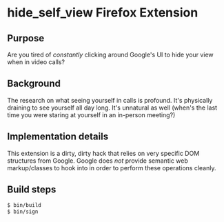 # hide_self_view Firefox Extension

## Purpose
Are you tired of *constantly* clicking around Google's UI to hide your view when in video calls?

## Background

The research on what seeing yourself in calls is profound.  It's physically draining to see yourself all day long.  It's unnatural as well (when's the last time you were staring at yourself in an in-person meeting?)

## Implementation details

This extension is a dirty, dirty hack that relies on very specific DOM structures from Google.  Google does *not* provide semantic web markup/classes to hook into in order to perform these operations cleanly.

## Build steps

```bash
$ bin/build
$ bin/sign
```